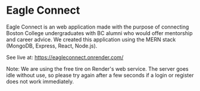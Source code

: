 # Eagle Connect

Eagle Connect is an web application made with the purpose of connecting Boston College undergraduates with BC alumni who would offer mentorship and career advice. We created this application using the MERN stack (MongoDB, Express, React, Node.js). 

See live at: https://eagleconnect.onrender.com/

Note: We are using the free tire on Render's web service. The server goes idle without use, so please try again after a few seconds if a login or register does not work immediately. 
